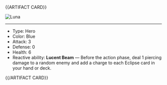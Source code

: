{{ARTIFACT CARD}}

<!-- Card image goes here. -->

![Luna](https://i.imgur.com/Is5C15P.jpg)

---

<!-- Card description goes here. -->

* Type: Hero
* Color: Blue
* Attack: 3
* Defense: 0
* Health: 6
* Reactive ability: **Lucent Beam** — Before the action phase, deal 1 piercing 
damage to a random enemy and add a charge to each Eclipse card in your hand or deck.

{{/ARTIFACT CARD}}
